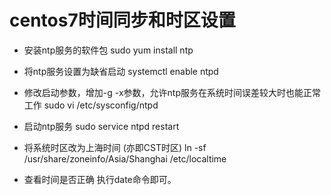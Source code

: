 # centos7时间同步和时区设置

-  安装ntp服务的软件包
sudo yum install ntp

- 将ntp服务设置为缺省启动
systemctl enable ntpd

- 修改启动参数，增加-g -x参数，允许ntp服务在系统时间误差较大时也能正常工作
sudo vi /etc/sysconfig/ntpd

- 启动ntp服务
sudo service ntpd restart

- 将系统时区改为上海时间 (亦即CST时区)
ln -sf /usr/share/zoneinfo/Asia/Shanghai /etc/localtime

- 查看时间是否正确
执行date命令即可。